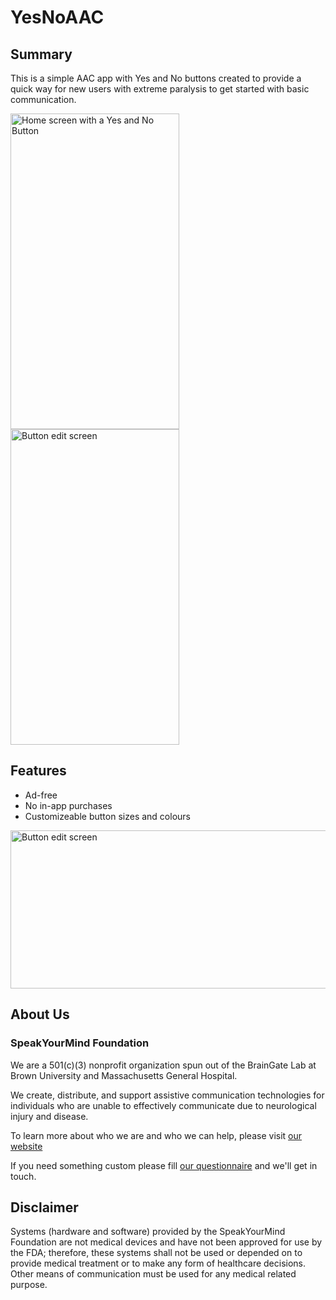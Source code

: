 # YesNoAAC
<h2>Summary</h2>
<p> This is a simple AAC app with Yes and No buttons created to provide a quick way for new users with extreme paralysis to get started with basic communication.</p>
<p><img src="https://github.com/speakyourmind/YesNoAAC/blob/master/src/assets/images/screenshot_phone_home.jpg" width="270" height="505" alt="Home screen with a Yes and No Button">
<img src="https://github.com/speakyourmind/YesNoAAC/blob/master/src/assets/images/screenshot_phone_edit.jpg" width="270" height="505" alt="Button edit screen"></p>


<h2>Features</h2>
<ul>
    <li> Ad-free </li>
    <li> No in-app purchases</li>
    <li> Customizeable button sizes and colours</li>
</ul>
 <img src="https://github.com/speakyourmind/YesNoAAC/blob/master/src/assets/images/screenshot_phone_customize.jpg" width="520" height="253" alt="Button edit screen">


<h2>About Us</h2>
<h3>SpeakYourMind Foundation</h3>
<p>We are a 501(c)(3) nonprofit organization spun out of the BrainGate Lab at Brown University and Massachusetts General Hospital.</p>
<p>We create, distribute, and support assistive communication technologies for individuals who are unable to effectively communicate due to neurological injury and disease.</p>
<p>To learn more about who we are and who we can help, please visit <a href="https://speakyourmindfoundation.org/">our website</a> </p>
<p>If you need something custom please fill <a href="https://speakyourmindfoundation.org/gethelp.html">our questionnaire</a>  and we'll get in touch.</p>

<h2>Disclaimer</h2>
<p>Systems (hardware and software) provided by the SpeakYourMind Foundation are not medical devices and have not been approved for use by the FDA; therefore, these systems shall not be used or depended on to provide medical treatment or to make any form of healthcare decisions. Other means of communication must be used for any medical related purpose.</p>
